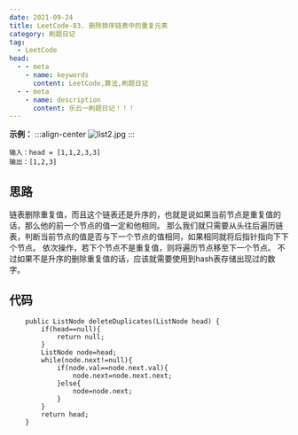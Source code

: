 ```yaml
---
date: 2021-09-24
title: LeetCode-83. 删除排序链表中的重复元素
category: 刷题日记
tag:
  - LeetCode
head:
  - - meta
    - name: keywords
      content: LeetCode,算法,刷题日记
  - - meta
    - name: description
      content: 乐云一刷题日记！！！
---
```

**示例：**
:::align-center
![list2.jpg](https://leyunone-img.oss-cn-hangzhou.aliyuncs.com/image/2021-09-24/list2.jpg)
:::
```
输入：head = [1,1,2,3,3]
输出：[1,2,3]
```
## 思路
链表删除重复值，而且这个链表还是升序的，也就是说如果当前节点是重复值的话，那么他的前一个节点的值一定和他相同。
那么我们就只需要从头往后遍历链表，判断当前节点的值是否与下一个节点的值相同，如果相同就将后指针指向下下个节点。
依次操作，若下个节点不是重复值，则将遍历节点移至下一个节点。
不过如果不是升序的删除重复值的话，应该就需要使用到hash表存储出现过的数字。
## 代码
```
    public ListNode deleteDuplicates(ListNode head) {
        if(head==null){
            return null;
        }
        ListNode node=head;
        while(node.next!=null){
            if(node.val==node.next.val){
                node.next=node.next.next;
            }else{
                node=node.next;
            }
        }
        return head;
    }
```
